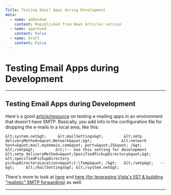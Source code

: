 ```yaml
---
Title: Testing Email Apps during Development
meta:
  - name: addendum
    content: Republished from News Articles version
  - name: approved
    content: False
  - name: draft
    content: False
---
```

# Testing Email Apps during Development

---
## Testing Email Apps during Development


Here's a good [article/resource](http://weblogs.asp.net/dfindley/archive/2006/04/23/Migrating-from-System.Web.Mail-to-System.Net.Mail.aspx) on testing e-mailing apps in an environment that doesn't have SMTP. Basically, you add info in the configuration file for dropping the e-mails in a local area, like this:



    &lt;system.net&gt;     &lt;mailSettings&gt;         &lt;smtp deliveryMethod=&quot;Network&quot;&gt;             &lt;network host=&quot;mail.mydomain.com&quot; port=&quot;25&quot; /&gt;         &lt;/smtp&gt;         &lt;!-- Use this setting for development   &lt;smtp deliveryMethod=&quot;SpecifiedPickupDirectory&quot;&gt;     &lt;specifiedPickupDirectory pickupDirectoryLocation=&quot;C:\Temp&quot; /&gt;   &lt;/smtp&gt;   --&gt;     &lt;/mailSettings&gt; &lt;/system.net&gt;

 There's more to look at [here](http://weblogs.asp.net/steveschofield/archive/2007/09/08/smtp-server-on-vista-using-port-25-and-587.aspx) and [here (for leveraging Vista's IIS7 & building "realistic" SMTP forwarding)](http://weblogs.asp.net/steveschofield/archive/2006/12/19/iis7-post-23-vista-and-smtp-server-where-is-it.aspx) as well.



---
